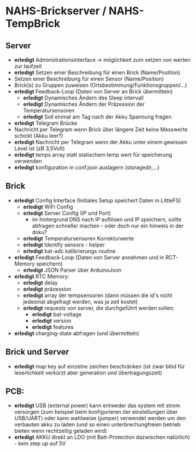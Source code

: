 # NAHS-Brickserver / NAHS-TempBrick

## Server

*  **erledigt** Administrationsinterface -> möglichkeit zum setzen von werten zur laufzeit
*  **erledigt** Setzen einer Beschreibung für einen Brick (Name/Position)
*  Setzen einer Beschreibung für einen Sensor (Name/Position)
*  Brick(s) zu Gruppen zuweisen (Ortsbestimmung/Funktionsgruppen/...)
*  **erledigt** Feedback-Loop (Daten von Server an Brick übermitteln)
    *  **erledigt** Dynamisches Ändern des Sleep intervall
    *  **erledigt** Dynamisches Ändern der Präzession der Temperatursensoren
    *  **erledigt** Soll einmal am Tag nach der Akku Spannung fragen
*  **erledigt** Telegram Brücke
*  Nachricht per Telegram wenn Brick über längere Zeit keine Messwerte schickt (Akku leer?)
*  **erledigt** Nachricht per Telegram wenn der Akku unter einem gewissen Level ist (zB 3,5Volt)
*  **erledigt** temps array statt statischem temp wert für speicherung verwenden
*  **erledigt** konfiguration in conf.json auslagern (storagedir,...)

## Brick

*  **erledigt** Config Interface (Initiales Setup speichert Daten in LittleFS)
    *  **erledigt** WiFi Config
    *  **erledigt** Server Config (IP und Port)
        *  im hintergrund DNS nach IP auflösen und IP speichern, sollte abfragen schneller machen - oder doch nur ein hinweis in der doku?
    *  **erledigt** Temperatursensoren Korrekturwerte
    *  **erledigt** Identify sensors - helper
    *  **erledigt** bat-adc kalibrierungs routine
*  **erledigt** Feedback-Loop (Daten von Server annehmen und in RCT-Memory speichern)
    *  **erledigt** JSON Parser über ArduinoJson
*  **erledigt** RTC Memory:
    *  **erledigt** delay
    *  **erledigt** präzession
    *  **erledigt** array der tempsensoren (dann müssen die id's nicht jedesmal abgefragt werden, was ja zeit kostet)
    *  **erledigt** requests von server, die durchgeführt werden sollen:
        *  **erledigt** bat-voltage
        *  **erledigt** version
        *  **erledigt** features
*  **erledigt** charging-state abfragen (und übermitteln)

## Brick und Server

*  **erledigt** map key auf einzelne zeichen beschränken (ist zwar blöd für leserlichkeit verkürzt aber generation und übertragungszeit)

## PCB:

*  **erledigt** USB (external power) kann entweder das system mit strom versorgen (zum beispiel beim konfigurieren der einstellungen über USB/UART)
oder kann wahlweise (jumper) verwendet werden um den verbauten akku zu laden (und so einen unterbrechungfreien betrieb bieten wenn rechtzeitig geladen wird)
*  **erledigt** AKKU direkt an LDO (mit Batt-Protection dazwischen natürlich) - kein step up auf 5V

